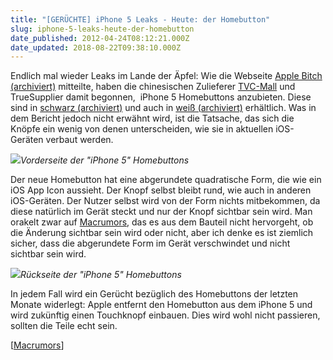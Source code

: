 ```yaml
---
title: "[GERÜCHTE] iPhone 5 Leaks - Heute: der Homebutton"
slug: iphone-5-leaks-heute-der-homebutton
date_published: 2012-04-24T08:12:21.000Z
date_updated: 2018-08-22T09:38:10.000Z
---
```


Endlich mal wieder Leaks im Lande der Äpfel: Wie die Webseite [Apple Bitch (archiviert)](http://web.archive.org/web/20120426062237/http://www.applebitch.com:80/2012/04/23/rumor-iphone-5-home-buttons-appear-for-sale/) mitteilte, haben die chinesischen Zulieferer [TVC-Mall](http://www.tvc-mall.com/) und TrueSupplier damit begonnen,  iPhone 5 Homebuttons anzubieten. Diese sind in [schwarz (archiviert)](http://web.archive.org/web/20121028234216/http://www.tvc-mall.com:80/details/Home-Button-Key-Repair-Parts-for-iPhone-5-Black-IPHONE5-901B/) und auch in [weiß (archiviert)](http://web.archive.org/web/20121029065129/http://www.tvc-mall.com:80/details/Home-Button-Key-Replacement-Parts-for-iPhone-5-White-IPHONE5-901A/) erhältlich. Was in dem Bericht jedoch nicht erwähnt wird, ist die Tatsache, das sich die Knöpfe ein wenig von denen unterscheiden, wie sie in aktuellen iOS-Geräten verbaut werden.

[![](//picdump.thafaker.de/2012/04/iphone_5_home_buttons.jpg)](__GHOST_URL__/iphone-5-leaks-heute-der-homebutton/iphone_5_home_buttons/)*Vorderseite der "iPhone 5" Homebuttons*

Der neue Homebutton hat eine abgerundete quadratische Form, die wie ein iOS App Icon aussieht. Der Knopf selbst bleibt rund, wie auch in anderen iOS-Geräten. Der Nutzer selbst wird von der Form nichts mitbekommen, da diese natürlich im Gerät steckt und nur der Knopf sichtbar sein wird. Man orakelt zwar auf [Macrumors](http://www.macrumors.com/2012/04/23/next-generation-iphone-part-leaks-begin-with-home-buttons/), das es aus dem Bauteil nicht hervorgeht, ob die Änderung sichtbar sein wird oder nicht, aber ich denke es ist ziemlich sicher, dass die abgerundete Form im Gerät verschwindet und nicht sichtbar sein wird.

[![](//picdump.thafaker.de/2012/04/iphone_5_home_buttons_back.jpg)](__GHOST_URL__/iphone-5-leaks-heute-der-homebutton/iphone_5_home_buttons_back/)*Rückseite der "iPhone 5" Homebuttons*

In jedem Fall wird ein Gerücht bezüglich des Homebuttons der letzten Monate widerlegt: Apple entfernt den Homebutton aus dem iPhone 5 und wird zukünftig einen Touchknopf einbauen. Dies wird wohl nicht passieren, sollten die Teile echt sein.

[[Macrumors](http://www.macrumors.com/2012/04/23/next-generation-iphone-part-leaks-begin-with-home-buttons/)]
